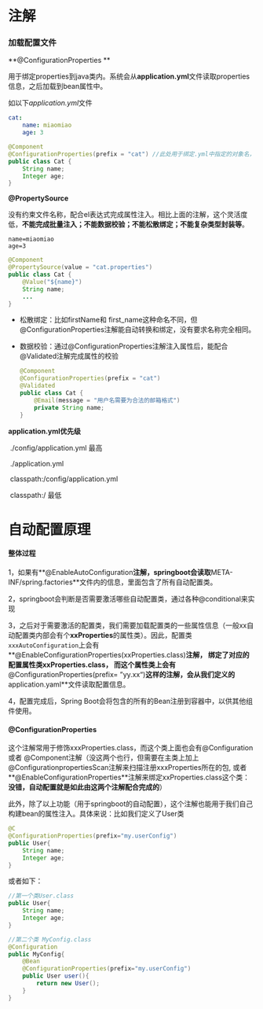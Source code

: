 # 注解

### 加载配置文件

 **@ConfigurationProperties **

​		用于绑定properties到java类内。系统会从**application.yml**文件读取properties信息，之后加载到bean属性中。

如以下*application.yml*文件

```yml
cat:
	name: miaomiao
	age: 3
```

```java
@Component
@ConfigurationProperties(prefix = "cat") //此处用于绑定.yml中指定的对象名， eg，cat
public class Cat {
    String name;
    Integer age;
}

```

**@PropertySource**

​		没有约束文件名称，配合el表达式完成属性注入。相比上面的注解，这个灵活度低，**不能完成批量注入；不能数据校验；不能松散绑定；不能复杂类型封装等**。

```properties
name=miaomiao
age=3
```

```java
@Component
@PropertySource(value = "cat.properties")
public class Cat {
	@Value("${name}")
	String name;
    ...
}
```

- 松散绑定：比如firstName和 first_name这种命名不同，但@ConfigurationProperties注解能自动转换和绑定，没有要求名称完全相同。

- 数据校验：通过@ConfigurationProperties注解注入属性后，能配合@Validated注解完成属性的校验

  ```java
  @Component
  @ConfigurationProperties(prefix = "cat")
  @Validated
  public class Cat {
      @Email(message = "用户名需要为合法的邮箱格式")
      private String name;
  }
  ```

  

**application.yml优先级**

​	./config/application.yml  最高

​	./application.yml

​	classpath:/config/application.yml

​	classpath:/  最低





# 自动配置原理

#### 整体过程

1，如果有**@EnableAutoConfiguration**注解，springboot会读取**META-INF/spring.factories**文件内的信息，里面包含了所有自动配置类。

2，springboot会判断是否需要激活哪些自动配置类，通过各种@conditional来实现

3，之后对于需要激活的配置类，我们需要加载配置类的一些属性信息（一般xx自动配置类内部会有个**xxProperties**的属性类）。因此，配置类`xxxAutoConfiguration`上会有**@EnableConfigurationProperties(xxProperties.class)**注解， 绑定了对应的配置属性类xxProperties.class， 而这个属性类上会有**@ConfigurationProperties(prefix= ”yy.xx“)**这样的注解，会从我们定义的**application.yaml**文件读取配置信息。

4，配置完成后，Spring Boot会将包含的所有的Bean注册到容器中，以供其他组件使用。



#### @ConfigurationProperties

这个注解常用于修饰xxxProperties.class，而这个类上面也会有@Configuration 或者 @Component注解（没这两个也行，但需要在主类上加上@ConfigurationpropertiesScan注解来扫描注册xxxProperties所在的包, 或者**@EnableConfigurationProperties**注解来绑定xxProperties.class这个类：**没错，自动配置就是如此由这两个注解配合完成的**）



此外，除了以上功能（用于springboot的自动配置），这个注解也能用于我们自己构建bean的属性注入。具体来说：比如我们定义了User类

```java
@C
@ConfigurationProperties(prefix="my.userConfig")
public User{
	String name;
    Integer age;
}

```

或者如下：

```java
//第一个类User.class
public User{
	String name;
    Integer age;
}

//第二个类 MyConfig.class
@Configuration
public MyConfig{
	@Bean
    @ConfigurationProperties(prefix="my.userConfig")
    public User user(){
        return new User();
    }
}
```



